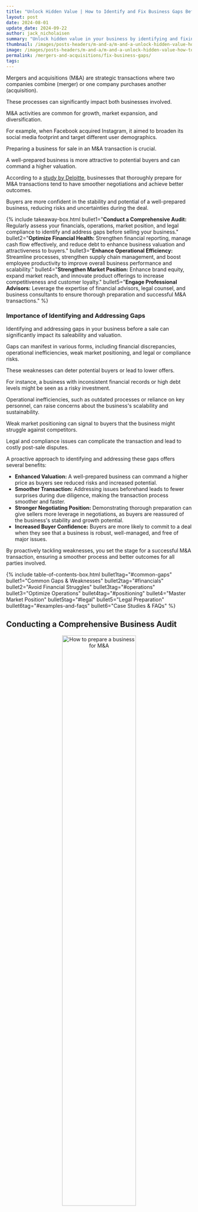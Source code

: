 ```yaml
---
title: "Unlock Hidden Value | How to Identify and Fix Business Gaps Before a Sale"
layout: post
date: 2024-08-01
update_date: 2024-09-22
author: jack_nicholaisen
summary: "Unlock hidden value in your business by identifying and fixing gaps before a sale. Enhance valuation, streamline processes, and ensure a successful transaction."
thumbnail: /images/posts-headers/m-and-a/m-and-a-unlock-hidden-value-how-to-identify-and-fix-business-gaps-before-a-sale-header.png
image: /images/posts-headers/m-and-a/m-and-a-unlock-hidden-value-how-to-identify-and-fix-business-gaps-before-a-sale-header.png
permalink: /mergers-and-acquisitions/fix-business-gaps/
tags: 
---
```


Mergers and acquisitions (M&A) are strategic transactions where two companies combine (merger) or one company purchases another (acquisition). 

These processes can significantly impact both businesses involved. 

M&A activities are common for growth, market expansion, and diversification. 

For example, when Facebook acquired Instagram, it aimed to broaden its social media footprint and target different user demographics.

Preparing a business for sale in an M&A transaction is crucial. 

A well-prepared business is more attractive to potential buyers and can command a higher valuation. 

According to a <a href="https://www.deloitte.com/an/en/services/tax/services/m-and-a-tax-due-diligence-tax-structuring.html" target="_blank">study by Deloitte</a>, businesses that thoroughly prepare for M&A transactions tend to have smoother negotiations and achieve better outcomes. 

Buyers are more confident in the stability and potential of a well-prepared business, reducing risks and uncertainties during the deal.

{% include takeaway-box.html bullet1="<b>Conduct a Comprehensive Audit:</b> Regularly assess your financials, operations, market position, and legal compliance to identify and address gaps before selling your business." bullet2="<b>Optimize Financial Health:</b> Strengthen financial reporting, manage cash flow effectively, and reduce debt to enhance business valuation and attractiveness to buyers." bullet3="<b>Enhance Operational Efficiency:</b> Streamline processes, strengthen supply chain management, and boost employee productivity to improve overall business performance and scalability." bullet4="<b>Strengthen Market Position:</b> Enhance brand equity, expand market reach, and innovate product offerings to increase competitiveness and customer loyalty." bullet5="<b>Engage Professional Advisors:</b> Leverage the expertise of financial advisors, legal counsel, and business consultants to ensure thorough preparation and successful M&A transactions." %}

### Importance of Identifying and Addressing Gaps

Identifying and addressing gaps in your business before a sale can significantly impact its saleability and valuation. 

Gaps can manifest in various forms, including financial discrepancies, operational inefficiencies, weak market positioning, and legal or compliance risks. 

These weaknesses can deter potential buyers or lead to lower offers.

For instance, a business with inconsistent financial records or high debt levels might be seen as a risky investment. 

Operational inefficiencies, such as outdated processes or reliance on key personnel, can raise concerns about the business's scalability and sustainability.

Weak market positioning can signal to buyers that the business might struggle against competitors.

Legal and compliance issues can complicate the transaction and lead to costly post-sale disputes.

A proactive approach to identifying and addressing these gaps offers several benefits:

- **Enhanced Valuation:** A well-prepared business can command a higher price as buyers see reduced risks and increased potential.
- **Smoother Transaction:** Addressing issues beforehand leads to fewer surprises during due diligence, making the transaction process smoother and faster.
- **Stronger Negotiating Position:** Demonstrating thorough preparation can give sellers more leverage in negotiations, as buyers are reassured of the business's stability and growth potential.
- **Increased Buyer Confidence:** Buyers are more likely to commit to a deal when they see that a business is robust, well-managed, and free of major issues.

By proactively tackling weaknesses, you set the stage for a successful M&A transaction, ensuring a smoother process and better outcomes for all parties involved.

{% include table-of-contents-box.html bullet1tag="#common-gaps" bullet1="Common Gaps & Weaknesses" bullet2tag="#financials" bullet2="Avoid Financial Struggles" bullet3tag="#operations" bullet3="Optimize Operations" bullet4tag="#positioning" bullet4="Master Market Position" bullet5tag="#legal" bullet5="Legal Preparation" bullet6tag="#examples-and-faqs" bullet6="Case Studies & FAQs" %}

## Conducting a Comprehensive Business Audit

<center>
<img alt="How to prepare a business for M&A" src="/images/content/audit.png" title="Business audit checklist before selling" style="width: 63%; height: 63%">
</center>

### Financial Health Check

A thorough financial health check is the cornerstone of preparing your business for sale. 

Start by assessing your financial statements and cash flow. 

Review your balance sheet, income statement, and cash flow statement to ensure they reflect the true financial status of your business. 

Consistent and accurate financial records build trust with potential buyers.

Ensuring your financial records are up-to-date and precise is crucial.

Inaccurate or outdated records can raise red flags during the due diligence process.

Regular audits and bookkeeping help maintain this accuracy.

Using tools like QuickBooks or Xero can streamline this process and ensure you keep accurate records.

A well-managed financial system also highlights your business’s profitability and growth potential.

According to a <a href="https://hbr.org/2011/03/the-big-idea-the-new-ma-playbook" target="_blank">Harvard Business Review article</a>, businesses with transparent financials are more likely to attract buyers and secure better deals.

### Operational Efficiency Analysis

Next, evaluate your business processes and workflows.

Identify bottlenecks and inefficiencies that could hinder productivity.

An efficient operation not only improves your bottom line but also makes your business more attractive to potential buyers.

Conduct a detailed analysis of your operations.

Look for areas where processes can be streamlined or automated.

For example, integrating software solutions like <a href="https://slack.com/" target="_blank">Slack</a> for communication or <a href="https://trello.com/" target="_blank">Trello</a> for project management can significantly improve efficiency.

Operational efficiency translates to cost savings and higher productivity, which are appealing to buyers.

A report by <a href="https://www.ey.com/en_gl/insights/strategy/digital-investment-report" target="_blank">EY Parthenon</a> found that businesses investing in digital tools and process improvements see a substantial increase in operational performance and value.

### Market Position and Competitive Analysis

Review your market share and the competitive landscape. 

Understanding where your business stands in the market helps identify strengths and areas for improvement. 

Analyze your competitors and determine what sets your business apart.

Customer perceptions and brand positioning are also vital.

Use surveys and feedback tools to gather insights on how customers view your brand.

Tools like <a href="https://www.surveymonkey.com/" target="_blank">SurveyMonkey</a> can be helpful in collecting and analyzing customer feedback.

Enhancing your market position makes your business more appealing.

Buyers look for companies with a strong brand and a loyal customer base.

According to <a href="https://www.deloitte.com/an/en/services/tax/services/m-and-a-tax-due-diligence-tax-structuring.html" target="_blank">Deloitte</a>, businesses with a solid market position and clear value proposition tend to perform better in M&A transactions.

### Legal and Compliance Review

Ensure all legal documents are in order.

This includes contracts, leases, intellectual property documents, and any other legal agreements.

Verifying compliance with industry regulations is also essential.

Non-compliance can lead to fines and legal issues, which can deter buyers.

Conduct regular legal audits to identify and address any potential issues.

Hiring a legal expert or using legal management software like <a href="https://www.clio.com/" target="_blank">Clio</a> can help streamline this process.

Having a clean legal and compliance record provides peace of mind to buyers.
<a id="common-gaps"> 

It shows that the business is well-managed and free from legal entanglements.

Our <a href="https://www.businessinitiative.org/mergers-and-acquisitions/sale-readiness-checklist/" target="_blank">Sale Readiness Checklist</a> highlights the importance of legal readiness in making a business more attractive and easier to sell.

## Identifying Common Gaps and Weaknesses

<center>
<img alt="Key areas to assess before selling a business" src="/images/content/mind-the-gap.png" title="How to conduct a financial audit before selling a business" style="width: 63%; height: 63%">
</center>

### Financial Discrepancies

Financial discrepancies are one of the most common issues that can affect the sale of a business. 

Common financial red flags include inconsistent or inaccurate financial statements, unexplained variances in revenue and expenses, and high levels of debt. 

These discrepancies can significantly impact buyer confidence and valuation.

Buyers look for businesses with clear, transparent financial records.

Inaccurate or misleading financial information can raise doubts about the business’s profitability and future prospects.

According to a <a href="https://hbr.org/2011/03/the-big-idea-the-new-ma-playbook" target="_blank">Harvard Business Review article</a>, buyers are more likely to negotiate lower prices or walk away from deals if they discover financial irregularities during due diligence.

**Key Financial Red Flags:**
- Inconsistent revenue reports
- Unexplained expenses
- High debt levels
- Poor cash flow management

Addressing these financial gaps involves regular audits, transparent reporting, and effective debt management.

Using financial management tools like <a href="https://quickbooks.intuit.com/" target="_blank">QuickBooks</a> or <a href="https://www.xero.com/" target="_blank">Xero</a> can help maintain accurate records and improve overall financial health.

### Operational Inefficiencies

Operational inefficiencies can severely impact a business’s scalability and integration, making it less attractive to potential buyers.

Common areas where businesses often fall short include outdated processes, reliance on manual tasks, and inadequate technology infrastructure.

Operational inefficiencies lead to higher costs and lower productivity.

For example, businesses that rely on manual inventory management may face stockouts or overstocking, leading to lost sales or increased holding costs.

Implementing modern solutions like <a href="https://www.sap.com/index.html" target="_blank">SAP</a> or <a href="https://www.oracle.com/" target="_blank">Oracle</a> for enterprise resource planning can streamline operations and enhance efficiency.

**Common Operational Inefficiencies:**
- Manual processes
- Outdated technology
- Poor supply chain management
- Inadequate employee training

By addressing these inefficiencies, businesses can improve productivity and reduce operational costs, making them more attractive to buyers.

A study by <a href="https://www.ey.com/en_gl/insights/strategy/digital-investment-report" target="_blank">EY Parthenon</a> found that businesses investing in digital tools and process improvements see a significant increase in operational performance and value.

### Market Positioning Issues

Weak market positioning can deter potential buyers as it indicates the business may struggle to compete in its industry.

Signs of weak market positioning include declining market share, poor customer perceptions, and lack of brand recognition.

Market positioning issues can result from inadequate marketing strategies, ineffective customer engagement, or failure to innovate.

For example, a business that doesn’t keep up with market trends or customer preferences may lose relevance.

Conducting a thorough market analysis and leveraging tools like <a href="https://www.surveymonkey.com/" target="_blank">SurveyMonkey</a> to gather customer feedback can provide valuable insights.

**Signs of Weak Market Positioning:**
- Declining market share
- Negative customer feedback
- Lack of brand visibility
- Inadequate marketing strategies

Enhancing market positioning involves strengthening brand equity, improving customer engagement, and staying ahead of industry trends.

According to <a href="https://www.deloitte.com/an/en/services/tax/services/m-and-a-tax-due-diligence-tax-structuring.html" target="_blank">Deloitte</a>, businesses with a strong market position and clear value proposition are more attractive to buyers and tend to perform better in M&A transactions.

<p>
<b>➤ MORE: </b> <a href="https://www.businessinitiative.org/business-tips/usp-unique-selling-proposition/" target="_blank">Develop a USP to separate yourself from the pack & attract loyal customers!
</a>
</p>

### Legal and Compliance Risks

Legal and compliance risks can complicate M&A transactions and deter potential buyers.

Typical legal issues in M&A include unresolved lawsuits, unclear ownership of intellectual property, and non-compliance with industry regulations.

Clear and compliant legal standing is essential for a smooth transaction.

Legal issues can lead to costly disputes and delay the sale process.

Ensuring all legal documents are in order and verifying compliance with relevant regulations is crucial.

Using legal management software like <a href="https://www.clio.com/" target="_blank">Clio</a> can help manage and track legal obligations.

**Typical Legal Issues in M&A:**
- Unresolved lawsuits
- Unclear IP ownership
- Non-compliance with regulations
- Incomplete legal documentation
<a id="financials"> 

Addressing legal and compliance risks provides peace of mind to buyers and smoothens the transaction process.

Our breakdown on <a href="https://www.businessinitiative.org/mergers-and-acquisitions/due-diligence/litigation-and-legal/" target="_blank">Legal Due Diligence in M&A</a> highlights the importance of legal readiness in making a business more attractive and easier to sell.

## Strategies for Addressing Financial Gaps

<center>
<img alt="Financial indicators to monitor before selling a business" src="/images/content/brainstorming.png" title="How to optimize financial health before a business sale" style="width: 63%; height: 63%">
</center>

### Strengthening Financial Reporting

Strengthening financial reporting is critical for any business preparing for sale.

Implementing robust financial reporting systems ensures accuracy and transparency.

Use tools like <a href="https://quickbooks.intuit.com/" target="_blank">QuickBooks</a> or <a href="https://www.xero.com/" target="_blank">Xero</a> to streamline your financial processes.

These systems help maintain precise records and provide detailed insights into your financial health.

Regular financial audits and reviews are essential.

Conducting internal audits periodically helps identify discrepancies and areas needing improvement.

Hiring an external auditor can offer an unbiased view of your financial statements.

This not only increases credibility but also builds trust with potential buyers.

According to a <a href="https://hbr.org/2011/03/the-big-idea-the-new-ma-playbook" target="_blank">Harvard Business Review article</a>, businesses with transparent and accurate financial reporting attract more buyers and secure better deals.

**Benefits of Strengthening Financial Reporting:**
- Enhanced accuracy and transparency
- Increased buyer confidence
- Better valuation and negotiation leverage

<p>
<b>➤ MORE: </b> <a href="/mergers-and-acquisitions/negotiation/" target="_blank">Key negotiation strategies every legitimate business owner must know</a>
</p>

### Improving Cash Flow Management

Cash flow is the lifeblood of any business.

Optimizing cash flow management ensures you have sufficient liquidity to meet your obligations and invest in growth opportunities.

Start by forecasting your cash flow to anticipate and manage cash needs.

Tools like <a href="https://floatapp.com/" target="_blank">Float</a> can help create accurate cash flow projections.

Strategies for optimizing cash flow include tightening your receivables process, managing payables strategically, and reducing unnecessary expenses.

Encourage customers to pay promptly by offering discounts for early payments.

Negotiate extended payment terms with suppliers to maintain a healthy cash flow.

According to <a href="https://www.investopedia.com/terms/c/cashflow.asp" target="_blank">Investopedia</a>, businesses with strong cash flow management are more attractive to buyers because they demonstrate financial stability and operational efficiency.

**Key Cash Flow Management Strategies:**
1. Tighten receivables process

2. Manage payables strategically

3. Reduce unnecessary expenses

Improving cash flow management ensures your business remains liquid and financially stable, making it more appealing to potential buyers.

### Reducing Debt and Improving Creditworthiness

High levels of debt can deter potential buyers.

Reducing business debt enhances your creditworthiness and financial stability.

Start by assessing your current debt levels and identifying areas where you can cut costs.

Consider refinancing high-interest debt to reduce interest expenses.

Develop a debt reduction plan.

Prioritize paying off high-interest debts first, then gradually eliminate other debts.

Maintaining a healthy debt-to-equity ratio is crucial.

This article from <a href="https://www.forbes.com/advisor/credit-score/business-credit-scores/" target="_blank">Forbes</a> suggests that businesses with lower debt levels and better credit profiles attract more buyers and secure better terms during the sale.

**Steps to Reduce Debt:**
1. Assess current debt levels

2. Refinance high-interest debt

3. Prioritize debt repayment

Improving your business's credit profile involves consistent, timely payments and maintaining low credit utilization.

This boosts your credit score and demonstrates financial responsibility, which is highly attractive to buyers.

**Benefits of Reducing Debt and Improving Creditworthiness:**
- Enhanced financial stability
- Increased buyer interest
- Better sale terms and valuation
<a id="operations"> 

By focusing on strengthening financial reporting, improving cash flow management, and reducing debt, you can address financial gaps effectively.

These strategies not only prepare your business for a successful sale but also enhance its overall financial health and attractiveness to buyers.

## Enhancing Operational Efficiency

<center>
<img alt="How to automate business processes for efficiency" src="/images/content/manufacturing.png" title="Streamlining business processes before a sale" style="width: 63%; height: 63%">
</center>

### Streamlining Business Processes

Streamlining business processes is crucial for improving operational efficiency.

Start by identifying and eliminating inefficiencies in your current workflows.

This can be done through a thorough process audit.

Look for bottlenecks, redundant tasks, and areas where manual processes can be automated.

According to <a href="https://www.ey.com/en_gl/insights/strategy/digital-investment-report" target="_blank">EY Parthenon</a>, businesses that adopt digital tools and automation see significant improvements in productivity and cost savings.

**Steps to Streamline Processes:**
1. Conduct a process audit

2. Identify bottlenecks and redundant tasks

3. Automate manual processes using tools like <a href="https://trello.com/" target="_blank">Trello</a> or <a href="https://asana.com/" target="_blank">Asana</a>

Implementing best practices and automation can lead to significant time and cost savings.

For example, automating invoicing and payment processes can reduce errors and ensure timely payments, enhancing overall cash flow management.

By streamlining operations, you create a more efficient and scalable business model, which is highly attractive to potential buyers.

**Benefits of Streamlining Business Processes:**
1. Increased productivity

2. Reduced operational costs

3. Enhanced scalability

### Strengthening Supply Chain Management

Effective supply chain management is essential for operational efficiency.

Evaluate your current supply chain to identify areas for optimization.

This includes assessing supplier reliability, inventory management, and logistics.

Building resilience and reliability into your supply chain ensures that your business can withstand disruptions.

Diversifying suppliers and maintaining adequate inventory levels can prevent stockouts and reduce dependency on single sources.

Using tools like <a href="https://www.sap.com/index.html" target="_blank">SAP</a> for supply chain management can help monitor and optimize supply chain performance.

**Key Areas for Supply Chain Optimization:**
1. Supplier reliability

2. Inventory management

3. Logistics efficiency

Strengthening your supply chain not only improves operational efficiency but also enhances customer satisfaction by ensuring timely delivery of products.

According to a study from <a href="https://www2.deloitte.com/us/en/pages/operations/solutions/supply-chain-strategy-operations-services.html" target="_blank">Deloitte</a>, businesses with robust supply chain management practices experience fewer disruptions and achieve higher operational efficiency.

**Benefits of Strengthening Supply Chain Management:**
1. Increased reliability and resilience

2. Improved inventory management

3. Enhanced customer satisfaction

### Improving Employee Productivity and Morale

Employee productivity and morale directly impact operational efficiency.

Investing in employee training and development programs can significantly boost productivity.

Provide regular training sessions to keep employees updated on the latest industry trends and best practices.

Platforms like <a href="https://www.linkedin.com/learning/" target="_blank">LinkedIn Learning</a> offer a wide range of courses that can help employees enhance their skills.

Creating a positive and productive workplace culture is equally important.

Recognize and reward employee achievements to boost morale.

Encourage open communication and provide opportunities for career growth.

According to <a href="https://www.gallup.com/workplace/236927/employee-engagement-drives-growth.aspx" target="_blank">Gallup</a>, businesses with highly engaged employees experience 21% higher profitability.

**Strategies for Improving Employee Productivity and Morale:**
1. Invest in training and development programs

2. Recognize and reward achievements

3. Foster a positive workplace culture

Improving employee productivity and morale not only enhances operational efficiency but also creates a more dynamic and motivated workforce.

This can lead to higher retention rates and attract potential buyers who value a strong and committed team.

**Benefits of Improving Employee Productivity and Morale:**
1. Increased productivity

2. Higher employee engagement and retention

3. Enhanced business attractiveness to buyers
<a id="positioning"> 

By streamlining business processes, strengthening supply chain management, and improving employee productivity and morale, you can significantly enhance operational efficiency.

These strategies not only prepare your business for a successful sale but also contribute to its long-term growth and success.

## Strengthening Market Position

<center>
<img alt="How to strengthen market position before selling" src="/images/content/overtake.png" title="Competitive analysis for business sale preparation" style="width: 63%; height: 63%">
</center>

### Enhancing Brand Equity

Enhancing brand equity involves building and maintaining a strong brand image.

A strong brand resonates with customers and distinguishes your business from competitors.

Start by defining your brand’s <a href="https://www.businessinitiative.org/business-tips/usp-unique-selling-proposition/" target="_blank">unique value proposition</a>.

What makes your business special? 

Use this to craft a compelling brand story.

Effective marketing and public relations strategies play a crucial role in enhancing brand equity.

Consistent messaging across all channels helps build a recognizable and trustworthy brand.

Engage with your audience through social media, email marketing, and public relations campaigns.

According to a <a href="https://www.nielsen.com/insights/2015/global-trust-in-advertising-2015/" target="_blank">Nielsen report</a>, 83% of consumers say they completely or somewhat trust the recommendations of friends and family. 

These credible referrences then lead directly to sales which boost reputation.

**Key Strategies for Enhancing Brand Equity:**
- Define your unique value proposition
- Maintain consistent messaging
- Engage with your audience through multiple channels

By enhancing brand equity, you increase customer loyalty and brand recognition, which can significantly <a href="https://www.businessinitiative.org/business-tips/customer-loyalty/" target="_blank">boost your business's appeal to potential buyers</a>.

**Benefits of Enhancing Brand Equity:**
- Increased customer loyalty
- Higher brand recognition
- Greater business valuation

### Expanding Market Reach

Expanding market reach involves exploring new markets and customer segments.

This can be achieved by diversifying your product or service offerings or by entering new geographic markets.

Conduct market research to identify potential opportunities and tailor your strategies accordingly.

Leveraging digital marketing and e-commerce is essential for expanding market reach.

Utilize tools like Google Analytics to understand customer behavior and preferences.

Invest in search engine optimization (SEO) and social media marketing to increase your online presence.

According to a <a href="https://www.statista.com/topics/1176/online-advertising/" target="_blank">Statista report</a>, digital advertising spending in the U.S. is projected to reach $450 billion by 2028, reflecting its growing importance in reaching new customers.

**Key Strategies for Expanding Market Reach:**
1. Conduct market research

2. Diversify product or service offerings

3. Invest in digital marketing and e-commerce

Expanding your market reach not only increases revenue but also enhances your business's growth potential, making it more attractive to buyers.

**Benefits of Expanding Market Reach:**
1. Increased revenue

2. Enhanced growth potential

3. Greater attractiveness to buyers

### Innovating Product and Service Offerings

Innovating product and service offerings is crucial for staying competitive and meeting market demand.

Continuous improvement and innovation ensure that your business remains relevant and appealing to customers.

Regularly review your product or service portfolio and identify areas for enhancement or expansion.

Aligning offerings with market demand requires staying informed about industry trends and customer preferences.

Use tools like <a href="https://www.surveymonkey.com/" target="_blank">SurveyMonkey</a> to gather feedback and insights from your customers.

Implementing their suggestions can lead to more customer-centric innovations.

**Key Strategies for Innovating Offerings:**
1. Regularly review and update product/service portfolio

2. Gather and act on customer feedback

3. Stay informed about industry trends

Innovation drives customer satisfaction and loyalty, which are critical for long-term success.

Here’s a similar statistic based on the provided article:

A report from <a href="https://www.pwc.com/gx/en/industries/consumer-markets/consumer-insights-survey.html" target="_blank">PwC</a> reveals that 55% of consumers rank search engines as their top source for pre-purchase information, highlighting the critical role of online search in consumer decision-making.

**Benefits of Innovating Product and Service Offerings:**
1. Increased customer satisfaction and loyalty

2. Enhanced competitiveness

3. Sustained business growth
<a id="legal"> 

By enhancing brand equity, expanding market reach, and innovating product and service offerings, you strengthen your market position.

These strategies not only prepare your business for a successful sale but also contribute to its long-term growth and resilience.

## Ensuring Legal and Compliance Readiness

<center>
<img alt="Importance of legal audits in M&A transactions" src="/images/content/legal-binding.png" title="Legal documentation checklist for selling a business" style="width: 63%; height: 63%">
</center>

### Conducting Legal Audits

Conducting regular legal audits is essential for ensuring your business is legally sound and ready for a sale.

Legal audits involve a thorough review of all legal documents, contracts, and compliance records.

Regular legal health checks can help identify and address potential legal issues proactively, preventing costly disputes during the sale process.

Legal audits should cover all aspects of your business, including employment contracts, supplier agreements, and customer contracts.

Hiring an experienced legal professional or using legal management software like <a href="https://www.clio.com/" target="_blank">Clio</a> can streamline this process.

Our <a href="https://www.businessinitiative.org/mergers-and-acquisitions/sale-readiness-checklist/" target="_blank">Sale Readiness Checklist</a> shows how businesses that conduct regular legal audits are better prepared for M&A transactions and face fewer legal hurdles.

**Key Steps in Conducting Legal Audits:**
1. Review all contracts and agreements

2. Ensure compliance with industry regulations

3. Address any potential legal issues proactively

By conducting regular legal audits, you ensure your business is legally compliant and reduce the risk of legal complications during the sale.

**Benefits of Conducting Legal Audits:**
1. Increased legal compliance

2. Reduced risk of legal disputes

3. Smoother M&A transactions

### Strengthening Compliance Framework

Strengthening your compliance framework is crucial for maintaining legal and regulatory compliance.

Implementing robust compliance policies ensures that your business adheres to all relevant laws and regulations.

This includes industry-specific regulations, labor laws, and environmental standards.

Training employees on compliance standards is vital.

Regular training sessions can help employees understand and adhere to compliance policies.

Using training platforms like <a href="https://www.linkedin.com/learning/" target="_blank">LinkedIn Learning</a> can provide comprehensive compliance training for your team.

According to our <a href="https://www.businessinitiative.org/mergers-and-acquisitions/risk-mitigation/" target="_blank">Guide to Risk Management</a>, businesses with strong compliance frameworks are better equipped to manage regulatory risks and avoid penalties.

**Key Strategies for Strengthening Compliance Framework:**
1. Implement robust compliance policies

2. Conduct regular employee training

3. Monitor and update compliance practices

A strong compliance framework not only ensures legal adherence but also enhances your business's reputation and attractiveness to buyers.

**Benefits of Strengthening Compliance Framework:**
1. Improved regulatory adherence

2. Enhanced business reputation

3. Increased attractiveness to buyers

### Securing Intellectual Property

Securing intellectual property (IP) is critical for <a href="https://www.businessinitiative.org/corporation/intellectual-property/" target="_blank">protecting your business's valuable assets</a>.

Intellectual property includes patents, trademarks, and copyrights.

Protecting these assets is essential for maintaining your business's competitive edge and value.

Start by identifying all your business's IP assets.

This includes inventions, brand names, logos, and proprietary content.

Protect these assets through appropriate legal measures, such as registering patents and trademarks.

Tools like <a href="https://www.legalzoom.com/" target="_blank">LegalZoom</a> can help with the registration process.

The importance of IP in business valuation cannot be overstated.

According to a <a href="https://www.linkedin.com/pulse/strategic-value-patents-diversifying-organization-resilience-oxche/" target="_blank">Linkedin</a>, businesses with well-protected IP assets have higher valuations and attract more buyers.

Buyers view IP as a valuable asset that can provide a competitive advantage and drive future growth.

**Key Steps in Securing Intellectual Property:**
1. Identify all IP assets

2. Register patents, trademarks, and copyrights

3. Monitor and enforce IP rights

Securing your IP assets ensures they remain protected and enhances your business's overall value and attractiveness to potential buyers.

**Benefits of Securing Intellectual Property:**
1. Protection of valuable assets

2. Increased business valuation

3. Enhanced competitive edge

By conducting legal audits, strengthening your compliance framework, and securing intellectual property, you can ensure your business is legally and compliance-ready for a sale.

These strategies not only prepare your business for a successful M&A transaction but also enhance its overall value and attractiveness to buyers.

## Engaging Professional Advisors

<center>
<img alt="Role of financial advisors in business sales" src="/images/content/financial-planning.png" title="Importance of expert guidance in business transactions" style="width: 63%; height: 63%">
</center>

### Role of Financial Advisors and Accountants

Engaging financial advisors and accountants is crucial when preparing your business for sale.

Expert financial guidance ensures your business is in top financial health, making it more attractive to buyers.

Financial advisors help optimize your financial statements, manage cash flow, and reduce debt.

They also assist in creating accurate financial projections that appeal to potential buyers.

Selecting the right financial advisors is essential.

Look for advisors with experience in your industry and a proven track record in M&A transactions.

According to an article from <a href="https://hbr.org/2011/03/the-big-idea-the-new-ma-playbook" target="_blank">Harvard Business Review</a>, businesses that work with experienced financial advisors tend to secure better deals and face fewer financial surprises during the sale process.

**Key Benefits of Engaging Financial Advisors:**
- Optimized financial statements
- Improved cash flow management
- Accurate financial projections

**Selecting the Right Financial Advisors:**
- Seek industry experience
- Check track records in M&A
- Ensure a good fit with your business

Engaging financial advisors and accountants not only enhances your financial health but also boosts buyer confidence and helps secure better sale terms.

**Benefits of Financial Advisors and Accountants:**
- Enhanced financial health
- Increased buyer confidence
- Better sale terms

### Benefits of Legal Counsel

Navigating the legal complexities of an M&A transaction requires professional legal counsel.

Experienced M&A lawyers can help you understand the legal implications of the sale, draft and review contracts, and ensure compliance with relevant regulations.

They also assist in identifying and addressing potential legal risks.

Choosing experienced M&A lawyers is critical.

Look for legal counsel with a deep understanding of your industry and a history of successful M&A transactions.

A study from <a href="https://www.deloitte.com/an/en/services/tax/services/m-and-a-tax-due-diligence-tax-structuring.html" target="_blank">Deloitte</a> found that businesses with professional legal support are better equipped to handle legal challenges and ensure a smoother transaction process.

**Key Benefits of Engaging Legal Counsel:**
- Understanding legal implications
- Drafting and reviewing contracts
- Ensuring regulatory compliance

**Tips for Choosing the Right M&A Lawyers:**
- Look for industry expertise
- Check track records in M&A
- Ensure good communication

Engaging professional legal counsel not only mitigates legal risks but also ensures a smooth and legally sound transaction.

**Benefits of Legal Counsel:**
- Mitigated legal risks
- Smooth transaction process
- Enhanced legal compliance

### Leveraging Business Consultants

Business consultants bring valuable external perspectives to identify and address gaps in your business.

They can offer insights into operational inefficiencies, market positioning issues, and strategic growth opportunities.

External business consulting helps you prepare your business for sale by ensuring it is attractive and ready for potential buyers.

The value of external business consulting lies in their ability to provide objective assessments and actionable recommendations.

Business consultants use tools and methodologies like SWOT analysis and market research to identify strengths, weaknesses, opportunities, and threats.

According to <a href="https://www.bedestined.com/insights/leverage-industry-insights-for-maximum-business-value/" target="_blank">Be Destined</a>, businesses that leverage external consulting see improved performance and higher valuations.

**Key Benefits of Leveraging Business Consultants:**
1. Objective business assessments

2. Actionable recommendations

3. Improved operational efficiency

**How Consultants Identify and Address Gaps:**
- Conduct SWOT analysis
- Perform market research
- Recommend strategic improvements

Engaging business consultants ensures that your business is well-prepared for sale, making it more attractive to buyers and increasing its overall value.

**Benefits of Business Consultants:**
1. Improved business performance

2. Higher valuations

3. Increased attractiveness to buyers
<a id="examples-and-faqs"> 

By engaging financial advisors, legal counsel, and business consultants, you can ensure your business is thoroughly prepared for sale.

These professionals provide expert guidance, mitigate risks, and enhance the overall value and attractiveness of your business to potential buyers.

## Case Studies and Success Stories

<center>
<img alt="Successful integration strategies in M&A" src="/images/content/success-favors-the-prepared.png" title="Real-life examples of business sale preparation" style="width: 63%; height: 63%">
</center>

By examining both successful and failed M&A deals, you can glean valuable lessons to prepare effectively for your own business transactions.

Successful M&A preparation involves thorough financial reporting, strong market positioning, operational efficiency, and strategic planning.

Avoiding common pitfalls such as cultural clashes, overvaluation, and integration challenges can lead to more favorable outcomes.

### Real-Life Examples of Successful M&A Preparation

Real-life examples of successful M&A preparation provide valuable insights into the strategies that lead to favorable outcomes.

<center>
<img alt="How Microsoft acquired LinkedIn successfully" src="/images/content/microsoft-linkedin.png" title="What we can learn from failed business mergers" style="width: 63%; height: 63%">
</center>

One notable example is the acquisition of <a href="https://www.forbes.com/sites/grantfeller/2016/06/14/this-is-the-real-reason-microsoft-bought-linkedin/" target="_blank">LinkedIn by Microsoft</a>.

This $26.2 billion deal in 2016 was successful due to LinkedIn's thorough preparation and robust business model.

LinkedIn had a clear market position, strong brand equity, and solid financial health.

These factors made the company an attractive acquisition target for Microsoft, which sought to expand its professional networking capabilities.

Key strategies in LinkedIn's preparation included:
- **Strong Financial Reporting:** LinkedIn maintained accurate and transparent financial records, boosting buyer confidence.
- **Market Positioning:** LinkedIn's established brand and large user base added significant value.
- **Operational Efficiency:** The company optimized its processes, ensuring scalability and smooth integration post-acquisition.

<center>
<img alt="Case studies of successful business sales" src="/images/content/disney-pixar.png" title="How to make your business more appealing to investors" style="width: 63%; height: 63%">
</center>

Another example is Disney's acquisition of Pixar in 2006.

<a href="https://brandpoets.com/2023/07/25/the-disney-pixar-merger-a-deep-dive-into-one-of-the-biggest-corporate-mergers-of-all-time/" target="_blank">Disney paid $7.4 billion to acquire Pixar</a>, aiming to revitalize its animation division.

Pixar's innovative culture, strong intellectual property portfolio, and efficient operations made it an ideal acquisition.

Disney's strategic move to maintain Pixar's operational independence post-acquisition ensured continued creativity and productivity.

**Key Takeaways:**
- **Thorough Preparation:** Accurate financial records and strong market positioning attract buyers.
- **Operational Efficiency:** Streamlined processes enhance scalability and integration.
- **Strategic Independence:** Maintaining operational independence can preserve company culture and innovation.

### Lessons Learned from Failed M&A Deals

Learning from failed M&A deals is equally, if not more important. 

<center>
<img alt="Lessons from AOL and Time Warner merger failure" src="/images/content/aol-time-warner.png" title="Engaging professional advisors for business sale
" style="width: 63%; height: 63%">
</center>

One infamous example is the merger of <a href="https://fortune.com/2015/01/10/15-years-later-lessons-from-the-failed-aol-time-warner-merger/" target="_blank">AOL and Time Warner</a> in 2000. 

Valued at $165 billion, this merger is often cited as **one of the worst in history**. 

The deal failed due to several key issues:
- **Cultural Clash:** The vastly different corporate cultures of AOL and Time Warner led to significant conflicts and inefficiencies.
- **Overvaluation:** AOL was overvalued during the dot-com bubble, leading to inflated expectations and eventual disappointment.
- **Integration Challenges:** The companies struggled to integrate operations, resulting in poor synergy and financial losses.

<center>
<img alt="Lessons from successful M&A deals" src="/images/content/logos/sprint-t-mobile-merger.png" title="How to fix business gaps for maximum value" style="width: 63%; height: 63%">
</center>

Another example is the attempted merger between <a href="https://www.cnet.com/tech/mobile/t-mobiles-sprint-merger-officially-approved-by-fcc/" target="_blank">Sprint and T-Mobile</a> in 2014, which failed due to regulatory hurdles and strategic misalignment.

The deal faced strong opposition from regulatory bodies concerned about reduced competition in the telecom industry.

Additionally, the companies had different strategic visions, making it difficult to align their operations and goals.

**Common Pitfalls and How to Avoid Them:**
- **Cultural Compatibility:** Ensure cultural alignment between merging companies to avoid conflicts.
- **Realistic Valuation:** Conduct thorough due diligence to avoid overvaluation and inflated expectations.
- **Integration Planning:** Develop a detailed integration plan to address potential operational challenges.

## FAQs - Frequently Asked Questions About Ensuring Your Business is Optimized to Sell

<center>
<img alt="Business FAQs" src="/images/content/faqs-section.png" title="Common Business Questions" style="width: 63%; height: 63%">
</center>

<br>

<link rel="stylesheet" href="/assets/css/faq-styles.css">

{% include faq-template.html faq_data="faq_mergers_and_acquisitions_unlock_hidden_value_fix_business_gaps_pre_sale" %}

<br>

## In Summary...

In this article, we explored the critical steps to identifying and addressing business gaps before a sale.

We discussed the importance of conducting a comprehensive business audit, identifying common gaps and weaknesses, and implementing strategies to address financial, operational, and market positioning issues.

We also highlighted the significance of ensuring legal and compliance readiness, engaging professional advisors, and learning from real-life case studies and success stories.

Preparing your business for a successful sale requires a proactive, growth-oriented approach.

By thoroughly addressing gaps and strengthening your business's overall health, you enhance its value and attractiveness to potential buyers.

The benefits of such preparation are manifold, including higher valuation, smoother transactions, and increased buyer confidence.

As you embark on this journey, remember that thorough preparation is the key to unlocking hidden value and achieving the best possible outcome in an M&A transaction.

<center>
<img alt="Enhancing brand recognition for business growth" src="/images/content/road-to-success.png" title="How to achieve a successful business transaction" style="width: 63%; height: 63%">
</center>

We encourage all business owners to take the first step by conducting a self-assessment.

Identify areas where your business may have gaps and start working on strategies to address them.

Use the tools and examples provided in our <a href="https://www.businessinitiative.org/mergers-and-acquisitions/due-diligence/checklist/" target="_blank">Due Diligence Checklist</a> as a guide to help you through the process.

### Invitation to Seek Professional Assistance

For those seeking professional guidance, Business Initiative offers expert advisory services tailored to your needs.

Whether you need financial advisors, legal counsel, or business consultants, we have the resources and contacts to assist you.

Visit our website to learn more about our services and <a href="https://calendly.com/businessinitiative/30-minute-consultation-call" target="_blank">schedule a consultation call</a>.

Use our <a href="https://www.businessinitiative.org/contact/" target="_blank">contact form</a> to reach out to us directly.

### Motivational Message for Future Growth

Remember, preparing your business for sale is not just about fixing gaps; it's an opportunity for growth and improvement.

Embrace this process with a positive mindset and view it as a chance to make your business stronger and more resilient.

By doing so, you set the stage for a successful sale and future growth.

For more insights and tips on business growth and M&A strategies, subscribe to our Initiative Newsletter.

Stay connected and follow us on X for the latest updates and expert advice.

Unlock hidden value in your business today.

<a href="https://calendly.com/businessinitiative/30-minute-consultation-call" target="_blank">Schedule a FREE 30-minute consultation</a> with Business Initiative and take the first step towards a successful sale.

<br>
<a href="https://twitter.com/intent/tweet?screen_name=BisInitiative&ref_src=twsrc%5Etfw" class="twitter-mention-button" data-size="large" data-show-count="false">Tweet to @BisInitiative</a><script async src="https://platform.twitter.com/widgets.js" charset="utf-8"></script>
<br>

<iframe src="https://embeds.beehiiv.com/4b55f309-919b-4f27-82e1-28bfbbc3543f" data-test-id="beehiiv-embed" width="100%" height="320" frameborder="0" scrolling="no" style="border-radius: 4px; border: 2px solid #e5e7eb; margin: 0; background-color: transparent;"></iframe>

<br>

## Additional Resources and Information

To help you further explore and address business gaps before a sale, here are some valuable resources and information that can guide you through various aspects of this process:

### Financial Management and Reporting

- <a href="https://hbr.org/2011/03/the-big-idea-the-new-ma-playbook" target="_blank"><b>Harvard Business Review - The Big Idea: The New M&A Playbook</b></a>: An article providing insights into strategic M&A practices and the importance of thorough financial reporting.
  
- <a href="https://www.investopedia.com/terms/c/cashflow.asp" target="_blank"><b>Investopedia - Cash Flow</b></a>: A comprehensive guide on managing cash flow, highlighting its significance in maintaining financial stability and attractiveness to buyers.
  
- <a href="https://www.forbes.com/advisor/credit-score/business-credit-scores/" target="_blank"><b>Forbes - How to Improve Your Business Credit Score</b></a>: Tips and strategies for improving your business creditworthiness, which is crucial for attracting potential buyers.
  
### Operational Efficiency and Improvement

- <a href="https://www.ey.com/en_gl/insights/strategy/digital-investment-report" target="_blank"><b>EY Parthenon - How can your digital investment strategy reach higher returns?</b></a>: A report on the benefits of digital investments and process improvements for operational efficiency.
  
- <a href="https://www.mckinsey.com/capabilities/strategy-and-corporate-finance/our-insights/using-m-and-a-as-a-launchpad-for-transformation" target="_blank"><b>McKinsey & Company - Using M&A as a launchpad for transformation</b></a>: Insights on how businesses can leverage M&A to drive operational improvements and strategic growth.
  
### Market Positioning and Competitive Analysis

- <a href="https://www.deloitte.com/an/en/services/tax/services/m-and-a-tax-due-diligence-tax-structuring.html" target="_blank"><b>Deloitte - The Role of Preparation in M&A Transactions</b></a>: An in-depth look at how proper preparation, including market positioning, can enhance the outcomes of M&A transactions.
  
- <a href="https://www.nielsen.com/insights/2015/global-trust-in-advertising-2015/" target="_blank"><b>Nielsen - Global Trust in Advertising Report</b></a>: A report highlighting the importance of brand equity and customer trust in marketing and advertising.
  
### Legal and Compliance Readiness

- <a href="https://www.businessinitiative.org/mergers-and-acquisitions/sale-readiness-checklist/" target="_blank"><b>Business Initiative - Sale Readiness Checklist for Business</b></a>: A comprehensive checklist to ensure legal and compliance readiness, making your business more attractive to buyers.
  
- <a href="https://www.businessinitiative.org/mergers-and-acquisitions/due-diligence/litigation-and-legal/" target="_blank"><b>Business Initiative - Litigation & Legal Due Diligence</b></a>: A guide on conducting legal audits and ensuring compliance to prevent legal complications during M&A transactions.
  
### Professional Advisory and Consulting

- <a href="https://www.businessinitiative.org/mergers-and-acquisitions/risk-mitigation/" target="_blank"><b>Business Initiative - Essential Risk Mitigation Strategies for Business Transactions</b></a>: Strategies to mitigate risks and ensure a successful M&A transaction.
  
- <a href="https://www.bedestined.com/insights/leverage-industry-insights-for-maximum-business-value/" target="_blank"><b>Be Destined - Leverage Industry Insights for Maximum Business Value</b></a>: How external business consulting can improve performance and increase business value.
  
### Case Studies and Real-Life Examples

- <a href="https://www.forbes.com/sites/grantfeller/2016/06/14/this-is-the-real-reason-microsoft-bought-linkedin/" target="_blank"><b>Forbes - Why Microsoft Bought LinkedIn</b></a>: An analysis of the successful acquisition of LinkedIn by Microsoft, highlighting key strategies and preparation steps.
  
- <a href="https://brandpoets.com/2023/07/25/the-disney-pixar-merger-a-deep-dive-into-one-of-the-biggest-corporate-mergers-of-all-time/" target="_blank"><b>Brand Poets - Disney Pixar: Buena Vista Integration Post-Acquisition</b></a>: A detailed look at Disney's acquisition of Pixar, showcasing successful integration strategies.
  
These resources provide comprehensive information and practical insights to help you effectively identify and address gaps in your business before a sale, ensuring a smoother and more successful M&A transaction.

## Research and Methodology

### Research Approach

The research for this article was conducted using a thorough literature review and analysis of expert opinions. 

The aim was to provide practical insights and actionable strategies for business owners preparing for M&A transactions.

**Literature Review**

A comprehensive literature review was conducted to gather insights from reputable sources on mergers and acquisitions (M&A). 

Key sources included industry reports, academic journals, and business publications. 

The primary focus was on identifying best practices, common challenges, and effective strategies for preparing a business for sale. 

Notable sources included:
- **Harvard Business Review** for insights on strategic M&A practices.
- **Deloitte** reports on M&A transaction preparation and due diligence.
- **McKinsey & Company** for case studies and best practices in M&A.
- **EY Parthenon** for data on digital investments and operational improvements.

**Analysis of Expert Opinions**

In addition to the literature review, expert opinions and reviews from leading professionals in the field were analyzed. 

This included:
- **Financial advisors** on optimizing financial health and reporting.
- **Legal professionals** on ensuring compliance and legal readiness.
- **Business consultants** on operational efficiency and market positioning.

These expert insights were gathered from publicly available sources such as industry publications, professional blogs, and consultancy reports. 

The analysis focused on extracting practical recommendations and real-world examples relevant to the topic.

### Data Collection Methods

**Secondary Data**

Secondary data was the primary source of information for this article. 

The data collection process involved:
- **Reviewing industry reports** and whitepapers from major consultancy firms like Deloitte, McKinsey & Company, and EY Parthenon.
- **Analyzing articles** from business publications such as Harvard Business Review and Forbes to gather expert opinions and case studies.
- **Examining case studies** of notable M&A transactions to identify successful strategies and common pitfalls.

### Data Analysis

The collected data was systematically analyzed to identify key themes and actionable insights. 

The analysis process included:
- **Thematic coding** of literature and expert opinions to categorize best practices and strategies for M&A preparation.
- **Comparative analysis** of case studies to highlight effective approaches and lessons learned from both successful and failed M&A transactions.
- **Synthesis of findings** to provide a coherent narrative and practical recommendations for business owners.

The research methodology employed in this article was designed to provide a well-rounded understanding of the critical steps required to identify and address business gaps before a sale. 

By leveraging a detailed literature review and analysis of expert opinions, the article offers practical, evidence-based strategies to enhance a business's value and attractiveness in M&A transactions. 

The insights and recommendations are grounded in authoritative sources and real-world examples, ensuring their relevance and applicability to business owners preparing for M&A.


<br>
<details>
<summary><b>Sources</b></summary>
<br>
<ul>
    <li><a href="https://hbr.org/2011/03/the-big-idea-the-new-ma-playbook" target="_blank">Harvard Business Review - The Big Idea: The New M&A Playbook</a></li>
    <li><a href="https://www.ey.com/en_gl/insights/strategy/digital-investment-report" target="_blank">EY Parthenon - How can your digital investment strategy reach higher returns?</a></li>
    <li><a href="https://www.businessinitiative.org/mergers-and-acquisitions/sale-readiness-checklist/" target="_blank">Business Initiative - Sale Readiness Checklist for Business - Boost Market Value & Attract Serious Buyers</a></li>
    <li><a href="https://fortune.com/2015/01/10/15-years-later-lessons-from-the-failed-aol-time-warner-merger/" target="_blank">Fortune - Why the AOL-Time Warner Merger Failed</a></li>
    <li><a href="https://www.cnet.com/tech/mobile/t-mobiles-sprint-merger-officially-approved-by-fcc/" target="_blank">CNET - Sprint and T-Mobile Merger FCC Approval</a></li>
    <li><a href="https://www.nielsen.com/insights/2015/global-trust-in-advertising-2015/" target="_blank">Nielsen - Global Trust in Advertising Report</a></li>
    <li><a href="https://www.statista.com/topics/1176/online-advertising/" target="_blank">Statista - Digital Advertising Revenue in the US</a></li>
    <li><a href="https://www.pwc.com/gx/en/industries/consumer-markets/consumer-insights-survey.html" target="_blank">PwC - Consumer Insights Survey</a></li>
    <li><a href="https://www.linkedin.com/pulse/strategic-value-patents-diversifying-organization-resilience-oxche/" target="_blank">Linkedin - The Strategic Value of Patents: Diversifying for Organization Resilience</a></li>
    <li><a href="https://www.businessinitiative.org/mergers-and-acquisitions/risk-mitigation/" target="_blank">Business Initiaitive - Essential Risk Mitigation Strategies for Business Transactions | Secure Your Investment</a></li>
    <li><a href="https://www.deloitte.com/an/en/services/tax/services/m-and-a-tax-due-diligence-tax-structuring.html" target="_blank">Deloitte - The Role of Preparation in M&A Transactions</a></li>
    <li><a href="https://www.mckinsey.com/capabilities/strategy-and-corporate-finance/our-insights/using-m-and-a-as-a-launchpad-for-transformation" target="_blank">McKinsey & Company - Using M&A as a launchpad for transformation</a></li>
    <li><a href="https://www.businessinitiative.org/mergers-and-acquisitions/due-diligence/litigation-and-legal/" target="_blank">Business Initiaitve - Litigation & Legal Due Diligence | Comprehensive Guide to M&A</a></li>
    <li><a href="https://www.investopedia.com/terms/c/cashflow.asp" target="_blank">Investopedia - Cash Flow</a></li>
    <li><a href="https://www.forbes.com/advisor/credit-score/business-credit-scores/" target="_blank">Forbes - How to Improve Your Business Credit Score</a></li>
    <li><a href="https://www2.deloitte.com/us/en/pages/operations/solutions/supply-chain-strategy-operations-services.html" target="_blank">Deloitte - Supply Chain and Network Operations</a></li>
    <li><a href="https://www.gallup.com/workplace/236927/employee-engagement-drives-growth.aspx" target="_blank">Gallup - Employee Engagement Drives Growth</a></li>
    <li><a href="https://www.bedestined.com/insights/leverage-industry-insights-for-maximum-business-value/" target="_blank">Be Destined - Leverage Industry Insights for Maximum Business Value</a></li>
    <li><a href="https://www.forbes.com/sites/grantfeller/2016/06/14/this-is-the-real-reason-microsoft-bought-linkedin/" target="_blank">Forbes - Why Microsoft Bought LinkedIn</a></li>
    <li><a href="https://brandpoets.com/2023/07/25/the-disney-pixar-merger-a-deep-dive-into-one-of-the-biggest-corporate-mergers-of-all-time/" target="_blank">Brand Poets - Disney Pixar: Buena Vista Integration Post-Acquisition</a></li>
</ul>
</details>
<br>
